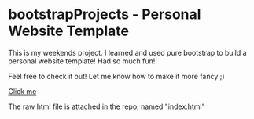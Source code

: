 # bootstrapProjects - Personal Website Template

This is my weekends project. I learned and used pure bootstrap to build a personal website template! Had so much fun!!

Feel free to check it out! Let me know how to make it more fancy ;)

[Click me](https://htmlpreview.github.io/?https://github.com/clin0/bootstrapProjects/blob/master/index.html)

The raw html file is attached in the repo, named "index.html"
